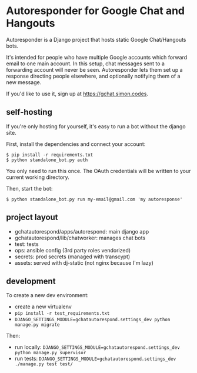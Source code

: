 # Autoresponder for Google Chat and Hangouts

Autoresponder is a Django project that hosts static Google Chat/Hangouts bots.

It's intended for people who have multiple Google accounts which forward email to one main account.
In this setup, chat messages sent to a forwarding account will never be seen.
Autoresponder lets them set up a response directing people elsewhere, and optionally notifying them of a new message.

If you'd like to use it, sign up at https://gchat.simon.codes.

## self-hosting

If you're only hosting for yourself, it's easy to run a bot without the django site.

First, install the dependencies and connect your account:
```
$ pip install -r requirements.txt
$ python standalone_bot.py auth
```
You only need to run this once.
The OAuth credentials will be written to your current working directory.

Then, start the bot:
```
$ python standalone_bot.py run my-email@gmail.com 'my autoresponse'
```

## project layout

* gchatautorespond/apps/autorespond: main django app
* gchatautorespond/lib/chatworker: manages chat bots
* test: tests
* ops: ansible config (3rd party roles vendorized)
* secrets: prod secrets (managed with transcypt)
* assets: served with dj-static (not nginx because I'm lazy)

## development

To create a new dev environment:

* create a new virtualenv
* `pip install -r test_requirements.txt`
* `DJANGO_SETTINGS_MODULE=gchatautorespond.settings_dev python manage.py migrate`

Then:

* run locally: `DJANGO_SETTINGS_MODULE=gchatautorespond.settings_dev python manage.py supervisor`
* run tests: `DJANGO_SETTINGS_MODULE=gchatautorespond.settings_dev ./manage.py test test/`
